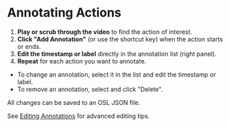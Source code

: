 # Annotating Actions

1. **Play or scrub through the video** to find the action of interest.
2. **Click "Add Annotation"** (or use the shortcut key) when the action starts or ends.
3. **Edit the timestamp or label** directly in the annotation list (right panel).
4. **Repeat** for each action you want to annotate.

- To change an annotation, select it in the list and edit the timestamp or label.
- To remove an annotation, select and click "Delete".

All changes can be saved to an OSL JSON file.

See [Editing Annotations](editing.md) for advanced editing tips.
